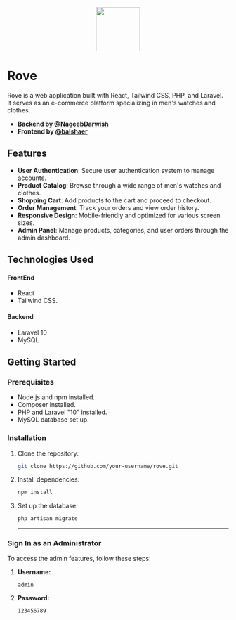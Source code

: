 
<div style="display: flex; justify-content: center; align-items: center;">
<img  hegiht="100" width="100" src="https://cdn.dribbble.com/userupload/13193859/file/original-47dbb18405c596aebf5dfb8fd7b88beb.png?resize=400x400"  />
</div>

# Rove

Rove is a web application built with React, Tailwind CSS, PHP, and Laravel. It serves as an e-commerce platform specializing in men's watches and clothes.

- **Backend by [@NageebDarwish](https://github.com/NageebDarwish)**
- **Frontend by [@balshaer](https://github.com/balshaer)**

## Features

- **User Authentication**: Secure user authentication system to manage accounts.
- **Product Catalog**: Browse through a wide range of men's watches and clothes.
- **Shopping Cart**: Add products to the cart and proceed to checkout.
- **Order Management**: Track your orders and view order history.
- **Responsive Design**: Mobile-friendly and optimized for various screen sizes.
- **Admin Panel**: Manage products, categories, and user orders through the admin dashboard.

## Technologies Used

#### FrontEnd
- React
- Tailwind CSS.

#### Backend
- Laravel 10
- MySQL

## Getting Started

### Prerequisites

- Node.js and npm installed.
- Composer installed.
- PHP and Laravel "10" installed.
- MySQL database set up.

### Installation

1. Clone the repository:

   ```bash
   git clone https://github.com/your-username/rove.git
   ```

1. Install dependencies:

   ```bash
   npm install
   ```

1. Set up the database:

   ```bash
   php artisan migrate
   ```

   <hr/>

### Sign In as an Administrator

To access the admin features, follow these steps:

1. **Username:**

   ```plaintext
   admin
   ```

1. **Password:**

   ```plaintext
   123456789
   ```
